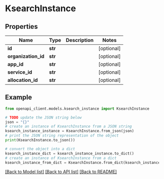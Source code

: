 # KsearchInstance


## Properties

Name | Type | Description | Notes
------------ | ------------- | ------------- | -------------
**id** | **str** |  | [optional] 
**organization_id** | **str** |  | [optional] 
**app_id** | **str** |  | [optional] 
**service_id** | **str** |  | [optional] 
**allocation_id** | **str** |  | [optional] 

## Example

```python
from openapi_client.models.ksearch_instance import KsearchInstance

# TODO update the JSON string below
json = "{}"
# create an instance of KsearchInstance from a JSON string
ksearch_instance_instance = KsearchInstance.from_json(json)
# print the JSON string representation of the object
print(KsearchInstance.to_json())

# convert the object into a dict
ksearch_instance_dict = ksearch_instance_instance.to_dict()
# create an instance of KsearchInstance from a dict
ksearch_instance_from_dict = KsearchInstance.from_dict(ksearch_instance_dict)
```
[[Back to Model list]](../README.md#documentation-for-models) [[Back to API list]](../README.md#documentation-for-api-endpoints) [[Back to README]](../README.md)


